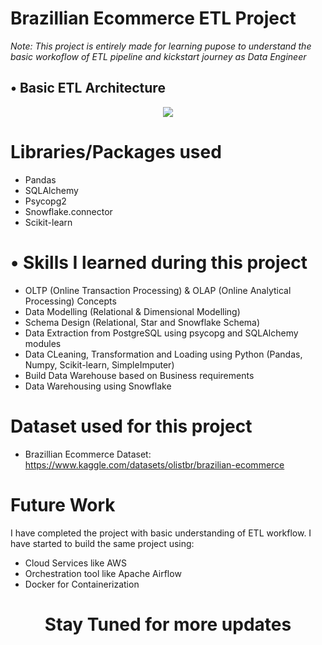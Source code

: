
# Brazillian Ecommerce ETL Project 
<i>*Note: This project is entirely made for learning pupose to understand the basic workoflow of ETL pipeline and kickstart journey as Data Engineer*</i> 
## •	Basic ETL Architecture

<div align="center">
	<img src="https://github.com/KamanHang/EcommerceETL/assets/117423632/70bbd684-67af-4cf1-98df-34dc9793efaf">
</div>

# Libraries/Packages used
- Pandas
- SQLAlchemy
- Psycopg2
- Snowflake.connector
- Scikit-learn


# •	Skills I learned during this project
- OLTP (Online Transaction Processing) & OLAP (Online Analytical Processing)  Concepts
- Data Modelling (Relational & Dimensional Modelling)
- Schema Design (Relational, Star and Snowflake Schema)
- Data Extraction from PostgreSQL using psycopg and SQLAlchemy modules
- Data CLeaning, Transformation and Loading using Python (Pandas, Numpy, Scikit-learn, SimpleImputer)
- Build Data Warehouse based on Business requirements
- Data Warehousing using Snowflake

# Dataset used for this project
- Brazillian Ecommerce Dataset: https://www.kaggle.com/datasets/olistbr/brazilian-ecommerce

# Future Work
I have completed the project with basic understanding of ETL workflow.
I have started to build the same project using:
- Cloud Services like AWS
- Orchestration tool like Apache Airflow
- Docker for Containerization

<div align="center">
<h1>Stay Tuned for more updates</h1>
</div>

